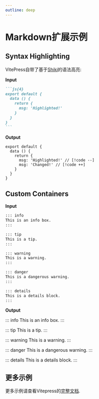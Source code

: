 ```yaml
---
outline: deep
---
```


# Markdown扩展示例

## Syntax Highlighting

VitePress自带了基于[Shiki](https://github.com/shikijs/shiki)的语法高亮:

**Input**

````md
```js{4}
export default {
  data () {
    return {
      msg: 'Highlighted!'
    }
  }
}
```
````

**Output**

```js{4}
export default {
  data () {
    return {
      msg: 'Highlighted!' // [!code --]
      msg: 'Changed!' // [!code ++]
    }
  }
}
```

## Custom Containers

**Input**

```md
::: info
This is an info box.
:::

::: tip
This is a tip.
:::

::: warning
This is a warning.
:::

::: danger
This is a dangerous warning.
:::

::: details
This is a details block.
:::
```

**Output**

::: info
This is an info box.
:::

::: tip
This is a tip.
:::

::: warning
This is a warning.
:::

::: danger
This is a dangerous warning.
:::

::: details
This is a details block.
:::

## 更多示例

更多示例请查看Vitepress的[完整文档](https://vitepress.dev/guide/markdown).

